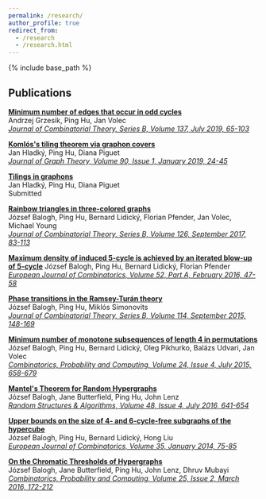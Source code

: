 ```yaml
---
permalink: /research/
author_profile: true
redirect_from:
  - /research
  - /research.html
---
```


{% include base_path %}

## Publications

[**Minimum number of edges that occur in odd cycles**](/files/Minimum%20number%20of%20edges%20that%20occur%20in%20odd%20cycles.pdf)  
Andrzej Grzesik, Ping Hu, Jan Volec  
[*Journal of Combinatorial Theory, Series B, Volume 137, July 2019, 65-103*](https://www.sciencedirect.com/science/article/pii/S0095895618301230) 

[**Koml&oacute;s's tiling theorem via graphon covers**](http://arxiv.org/pdf/1607.08415)  
Jan Hladk&yacute;, Ping Hu, Diana Piguet  
[*Journal of Graph Theory, Volume 90, Issue 1, January 2019, 24-45*](https://onlinelibrary.wiley.com/doi/abs/10.1002/jgt.22365)

[**Tilings in graphons**](http://arxiv.org/pdf/1606.03113)  
Jan Hladk&yacute;, Ping Hu, Diana Piguet  
Submitted

[**Rainbow triangles in three-colored graphs**](http://arxiv.org/pdf/1408.5296)   
J&oacute;zsef Balogh, Ping Hu,  Bernard Lidick&yacute;, Florian Pfender, Jan Volec,  Michael Young    
[*Journal of Combinatorial Theory, Series B, Volume 126, September 2017, 83-113*](https://www.sciencedirect.com/science/article/pii/S0095895617300242)


[**Maximum density of induced 5-cycle is achieved by an iterated blow-up of 5-cycle**](http://arxiv.org/pdf/1411.4645)
 J&oacute;zsef Balogh, Ping  Hu,  Bernard Lidick&yacute;, Florian Pfender  
 [*European Journal of Combinatorics, Volume 52, Part A, February 2016, 47-58*](https://www.sciencedirect.com/science/article/pii/S0195669815001936)
            

[**Phase transitions in the Ramsey-Tur&aacute;n theory**](http://arxiv.org/pdf/1304.1036)   
J&oacute;zsef Balogh, Ping Hu, Mikl&oacute;s Simonovits   
[*Journal of Combinatorial Theory, Series B, Volume 114, September 2015, 148-169*](https://www.sciencedirect.com/science/article/pii/S0095895615000428)
            


[**Minimum number of monotone subsequences of length 4 in permutations**](http://arxiv.org/pdf/1411.3024)  
 J&oacute;zsef Balogh,  Ping Hu, Bernard Lidick&yacute;, Oleg Pikhurko,  Bal&aacute;zs Udvari, Jan Volec   
[*Combinatorics, Probability and Computing, Volume 24, Issue 4, July 2015, 658-679*](https://doi.org/10.1017/S0963548314000820)
            

[**Mantel's Theorem for Random Hypergraphs**](http://arxiv.org/pdf/1310.1501)  
J&oacute;zsef Balogh,  Jane  Butterfield,  Ping  Hu,  John  Lenz   
[*Random Structures & Algorithms, Volume 48, Issue 4, July 2016, 641-654*](https://onlinelibrary.wiley.com/doi/abs/10.1002/rsa.20629)
            


[**Upper bounds on the size of 4- and 6-cycle-free subgraphs of the hypercube**](http://arxiv.org/pdf/1201.0209)  
J&oacute;zsef Balogh,  Ping Hu, Bernard Lidick&yacute;, Hong Liu  
[*European Journal of Combinatorics, Volume 35, January 2014, 75-85*](https://www.sciencedirect.com/science/article/pii/S0195669813001133)
            

[**On the Chromatic Thresholds of Hypergraphs**](http://arxiv.org/pdf/1103.1416)  
J&oacute;zsef Balogh,  Jane  Butterfield,  Ping  Hu,  John  Lenz,  Dhruv  Mubayi  
[*Combinatorics, Probability and Computing, Volume 25, Issue 2, March 2016, 172-212*](https://doi.org/10.1017/S0963548315000061)
            
